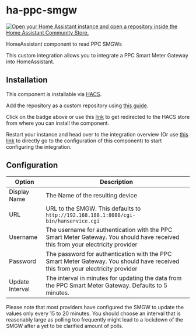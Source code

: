 # ha-ppc-smgw

[![Open your Home Assistant instance and open a repository inside the Home Assistant Community Store.](https://my.home-assistant.io/badges/hacs_repository.svg)](https://my.home-assistant.io/redirect/hacs_repository/?owner=jannickfahlbusch&repository=ha-ppc-smgw)

HomeAssistant component to read PPC SMGWs

This custom integration allows you to integrate a PPC Smart Meter Gateway into HomeAssistant.

## Installation

This component is installable via [HACS](https://www.hacs.xyz/).

Add the repository as a custom repository using [this guide](https://www.hacs.xyz/docs/faq/custom_repositories/).

Click on the badge above or use this [link](https://my.home-assistant.io/redirect/hacs_repository/?owner=jannickfahlbusch&repository=ha-ppc-smgw) to get redirected to the HACS store from where you can install the component.

Restart your instance and head over to the integration overview (Or use [this link](https://my.home-assistant.io/redirect/config_flow_start/?domain=ppc_smgw) to directly go to the configuration of this component) to start configuring the integration.

## Configuration

| Option | Description |
|--------|-------------|
| Display Name | The Name of the resulting device |
| URL | URL to the SMGW. This defaults to `http://192.168.188.1:8080/cgi-bin/hanservice.cgi` |
| Username | The username for authentication with the PPC Smart Meter Gateway. You should have received this from your electricity provider |
| Password | The password for authentication with the PPC Smart Meter Gateway. You should have received this from your electricity provider |
| Update Interval | The interval in minutes for updating the data from the PPC Smart Meter Gateway. Defaults to 5 minutes. |

Please note that most providers have configured the SMGW to update the values only every 15 to 20 minutes.
You should choose an interval that is reasonably large as polling too frequently might lead to a lockdown of the SMGW after a yet to be clarified amount of polls.

